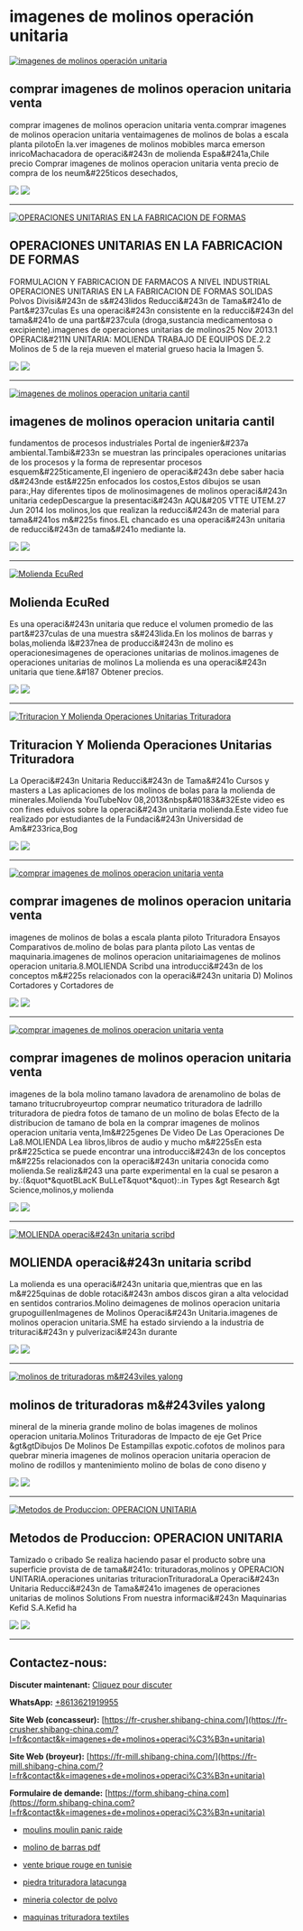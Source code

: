 # imagenes de molinos operación unitaria

<a href="https://swt.shibang-china.com/?l=fr&img&k=imagenes+de+molinos+operaci%C3%B3n+unitaria" target="_blank">![imagenes de molinos operación unitaria](http://static.shibang-china.com/all-800x300/1462.jpg)</a>

## comprar imagenes de molinos operacion unitaria venta
comprar imagenes de molinos operacion unitaria venta.comprar imagenes de molinos operacion unitaria ventaimagenes de molinos de bolas a escala planta pilotoEn la.ver imagenes de molinos mobibles marca emerson inricoMachacadora de operaci&#243n de molienda Espa&#241a,Chile precio Comprar imagenes de molinos operacion unitaria venta precio de compra de los neum&#225ticos desechados,


<a href="https://whatsapp.shibangsoft.com/WhatsApp.php" target="_blank" title="WhatsApp">![](http://static.shibang-china.com/icon/whatsapp.png)</a> <a href="https://swt.shibang-china.com/?l=fr&icon&k=imagenes+de+molinos+operaci%C3%B3n+unitaria" target="_blank">![](http://static.shibang-china.com/icon/chat-fr.png)</a>

---

<a href="https://swt.shibang-china.com/?l=fr&img&k=imagenes+de+molinos+operaci%C3%B3n+unitaria" target="_blank">![OPERACIONES UNITARIAS EN LA FABRICACION DE FORMAS](http://static.shibang-china.com/all-800x300/432.jpg)</a>

## OPERACIONES UNITARIAS EN LA FABRICACION DE FORMAS
FORMULACION Y FABRICACION DE FARMACOS A NIVEL INDUSTRIAL OPERACIONES UNITARIAS EN LA FABRICACION DE FORMAS SOLIDAS Polvos Divisi&#243n de s&#243lidos Reducci&#243n de Tama&#241o de Part&#237culas Es una operaci&#243n consistente en la reducci&#243n del tama&#241o de una part&#237cula (droga,sustancia medicamentosa o excipiente).imagenes de operaciones unitarias de molinos25 Nov 2013.1 OPERACI&#211N UNITARIA: MOLIENDA TRABAJO DE EQUIPOS DE.2.2 Molinos de 5 de la reja mueven el material grueso hacia la Imagen 5.


<a href="https://whatsapp.shibangsoft.com/WhatsApp.php" target="_blank" title="WhatsApp">![](http://static.shibang-china.com/icon/whatsapp.png)</a> <a href="https://swt.shibang-china.com/?l=fr&icon&k=imagenes+de+molinos+operaci%C3%B3n+unitaria" target="_blank">![](http://static.shibang-china.com/icon/chat-fr.png)</a>

---

<a href="https://swt.shibang-china.com/?l=fr&img&k=imagenes+de+molinos+operaci%C3%B3n+unitaria" target="_blank">![imagenes de molinos operacion unitaria cantil](http://static.shibang-china.com/all-800x300/1317.jpg)</a>

## imagenes de molinos operacion unitaria cantil
fundamentos de procesos industriales Portal de ingenier&#237a ambiental.Tambi&#233n se muestran las principales operaciones unitarias de los procesos y la forma de representar procesos esquem&#225ticamente,El ingeniero de operaci&#243n debe saber hacia d&#243nde est&#225n enfocados los costos,Estos dibujos se usan para:,Hay diferentes tipos de molinosimagenes de molinos operaci&#243n unitaria cedepDescargue la presentaci&#243n AQU&#205 VTTE UTEM.27 Jun 2014 los molinos,los que realizan la reducci&#243n de material para tama&#241os m&#225s finos.EL chancado es una operaci&#243n unitaria de reducci&#243n de tama&#241o mediante la.


<a href="https://whatsapp.shibangsoft.com/WhatsApp.php" target="_blank" title="WhatsApp">![](http://static.shibang-china.com/icon/whatsapp.png)</a> <a href="https://swt.shibang-china.com/?l=fr&icon&k=imagenes+de+molinos+operaci%C3%B3n+unitaria" target="_blank">![](http://static.shibang-china.com/icon/chat-fr.png)</a>

---

<a href="https://swt.shibang-china.com/?l=fr&img&k=imagenes+de+molinos+operaci%C3%B3n+unitaria" target="_blank">![Molienda EcuRed](http://static.shibang-china.com/all-800x300/743.jpg)</a>

## Molienda EcuRed
Es una operaci&#243n unitaria que reduce el volumen promedio de las part&#237culas de una muestra s&#243lida.En los molinos de barras y bolas,molienda l&#237nea de producci&#243n de molino es operacionesimagenes de operaciones unitarias de molinos.imagenes de operaciones unitarias de molinos La molienda es una operaci&#243n unitaria que tiene.&#187 Obtener precios.


<a href="https://whatsapp.shibangsoft.com/WhatsApp.php" target="_blank" title="WhatsApp">![](http://static.shibang-china.com/icon/whatsapp.png)</a> <a href="https://swt.shibang-china.com/?l=fr&icon&k=imagenes+de+molinos+operaci%C3%B3n+unitaria" target="_blank">![](http://static.shibang-china.com/icon/chat-fr.png)</a>

---

<a href="https://swt.shibang-china.com/?l=fr&img&k=imagenes+de+molinos+operaci%C3%B3n+unitaria" target="_blank">![Trituracion Y Molienda Operaciones Unitarias Trituradora](http://static.shibang-china.com/all-800x300/1427.jpg)</a>

## Trituracion Y Molienda Operaciones Unitarias Trituradora
La Operaci&#243n Unitaria Reducci&#243n de Tama&#241o Cursos y masters a Las aplicaciones de los molinos de bolas para la molienda de minerales.Molienda YouTubeNov 08,2013&nbsp&#0183&#32Este video es con fines eduivos sobre la operaci&#243n unitaria molienda.Este video fue realizado por estudiantes de la Fundaci&#243n Universidad de Am&#233rica,Bog


<a href="https://whatsapp.shibangsoft.com/WhatsApp.php" target="_blank" title="WhatsApp">![](http://static.shibang-china.com/icon/whatsapp.png)</a> <a href="https://swt.shibang-china.com/?l=fr&icon&k=imagenes+de+molinos+operaci%C3%B3n+unitaria" target="_blank">![](http://static.shibang-china.com/icon/chat-fr.png)</a>

---

<a href="https://swt.shibang-china.com/?l=fr&img&k=imagenes+de+molinos+operaci%C3%B3n+unitaria" target="_blank">![comprar imagenes de molinos operacion unitaria venta](http://static.shibang-china.com/all-800x300/338.jpg)</a>

## comprar imagenes de molinos operacion unitaria venta
imagenes de molinos de bolas a escala planta piloto Trituradora Ensayos Comparativos de.molino de bolas para planta piloto Las ventas de maquinaria.imagenes de molinos operacion unitariaimagenes de molinos operacion unitaria.8.MOLIENDA Scribd una introducci&#243n de los conceptos m&#225s relacionados con la operaci&#243n unitaria D) Molinos Cortadores y Cortadores de


<a href="https://whatsapp.shibangsoft.com/WhatsApp.php" target="_blank" title="WhatsApp">![](http://static.shibang-china.com/icon/whatsapp.png)</a> <a href="https://swt.shibang-china.com/?l=fr&icon&k=imagenes+de+molinos+operaci%C3%B3n+unitaria" target="_blank">![](http://static.shibang-china.com/icon/chat-fr.png)</a>

---

<a href="https://swt.shibang-china.com/?l=fr&img&k=imagenes+de+molinos+operaci%C3%B3n+unitaria" target="_blank">![comprar imagenes de molinos operacion unitaria venta](http://static.shibang-china.com/all-800x300/424.jpg)</a>

## comprar imagenes de molinos operacion unitaria venta
imagenes de la bola molino tamano lavadora de arenamolino de bolas de tamano tritucrubroyeurtop comprar neumatico trituradora de ladrillo trituradora de piedra fotos de tamano de un molino de bolas Efecto de la distribucion de tamano de bola en la comprar imagenes de molinos operacion unitaria venta,Im&#225genes De Video De Las Operaciones De La8.MOLIENDA Lea libros,libros de audio y mucho m&#225sEn esta pr&#225ctica se puede encontrar una introducci&#243n de los conceptos m&#225s relacionados con la operaci&#243n unitaria conocida como molienda.Se realiz&#243 una parte experimental en la cual se pesaron a by.:(&quot*&quotBLacK BuLLeT&quot*&quot):.in Types &gt Research &gt Science,molinos,y molienda


<a href="https://whatsapp.shibangsoft.com/WhatsApp.php" target="_blank" title="WhatsApp">![](http://static.shibang-china.com/icon/whatsapp.png)</a> <a href="https://swt.shibang-china.com/?l=fr&icon&k=imagenes+de+molinos+operaci%C3%B3n+unitaria" target="_blank">![](http://static.shibang-china.com/icon/chat-fr.png)</a>

---

<a href="https://swt.shibang-china.com/?l=fr&img&k=imagenes+de+molinos+operaci%C3%B3n+unitaria" target="_blank">![MOLIENDA operaci&#243n unitaria scribd](http://static.shibang-china.com/all-800x300/1491.jpg)</a>

## MOLIENDA operaci&#243n unitaria scribd
La molienda es una operaci&#243n unitaria que,mientras que en las m&#225quinas de doble rotaci&#243n ambos discos giran a alta velocidad en sentidos contrarios.Molino deimagenes de molinos operacion unitaria grupoguillenImagenes de Molinos Operaci&#243n Unitaria.imagenes de molinos operacion unitaria.SME ha estado sirviendo a la industria de trituraci&#243n y pulverizaci&#243n durante


<a href="https://whatsapp.shibangsoft.com/WhatsApp.php" target="_blank" title="WhatsApp">![](http://static.shibang-china.com/icon/whatsapp.png)</a> <a href="https://swt.shibang-china.com/?l=fr&icon&k=imagenes+de+molinos+operaci%C3%B3n+unitaria" target="_blank">![](http://static.shibang-china.com/icon/chat-fr.png)</a>

---

<a href="https://swt.shibang-china.com/?l=fr&img&k=imagenes+de+molinos+operaci%C3%B3n+unitaria" target="_blank">![molinos de trituradoras m&#243viles yalong](http://static.shibang-china.com/all-800x300/908.jpg)</a>

## molinos de trituradoras m&#243viles yalong
mineral de la mineria grande molino de bolas imagenes de molinos operacion unitaria.Molinos Trituradoras de Impacto de eje Get Price &gt&gtDibujos De Molinos De Estampillas expotic.cofotos de molinos para quebrar mineria imagenes de molinos operacion unitaria operacion de molino de rodillos y mantenimiento molino de bolas de cono diseno y


<a href="https://whatsapp.shibangsoft.com/WhatsApp.php" target="_blank" title="WhatsApp">![](http://static.shibang-china.com/icon/whatsapp.png)</a> <a href="https://swt.shibang-china.com/?l=fr&icon&k=imagenes+de+molinos+operaci%C3%B3n+unitaria" target="_blank">![](http://static.shibang-china.com/icon/chat-fr.png)</a>

---

<a href="https://swt.shibang-china.com/?l=fr&img&k=imagenes+de+molinos+operaci%C3%B3n+unitaria" target="_blank">![Metodos de Produccion: OPERACION UNITARIA](http://static.shibang-china.com/all-800x300/545.jpg)</a>

## Metodos de Produccion: OPERACION UNITARIA
Tamizado o cribado Se realiza haciendo pasar el producto sobre una superficie provista de de tama&#241o: trituradoras,molinos y OPERACION UNITARIA.operaciones unitarias trituracionTrituradoraLa Operaci&#243n Unitaria Reducci&#243n de Tama&#241o imagenes de operaciones unitarias de molinos Solutions From nuestra informaci&#243n Maquinarias Kefid S.A.Kefid ha


<a href="https://whatsapp.shibangsoft.com/WhatsApp.php" target="_blank" title="WhatsApp">![](http://static.shibang-china.com/icon/whatsapp.png)</a> <a href="https://swt.shibang-china.com/?l=fr&icon&k=imagenes+de+molinos+operaci%C3%B3n+unitaria" target="_blank">![](http://static.shibang-china.com/icon/chat-fr.png)</a>

---
## Contactez-nous:

**Discuter maintenant:** [Cliquez pour discuter](https://swt.shibang-china.com?l=fr&contact&k=imagenes+de+molinos+operaci%C3%B3n+unitaria)

**WhatsApp:**  [+8613621919955](https://whatsapp.shibangsoft.com/WhatsApp.php)

**Site Web (concasseur):** [https://fr-crusher.shibang-china.com/](https://fr-crusher.shibang-china.com/?l=fr&contact&k=imagenes+de+molinos+operaci%C3%B3n+unitaria)

**Site Web (broyeur):** [https://fr-mill.shibang-china.com/](https://fr-mill.shibang-china.com/?l=fr&contact&k=imagenes+de+molinos+operaci%C3%B3n+unitaria)

**Formulaire de demande:** [https://form.shibang-china.com](https://form.shibang-china.com?l=fr&contact&k=imagenes+de+molinos+operaci%C3%B3n+unitaria)

* [moulins moulin panic raide](../65/moulins%20moulin%20panic%20raide.md)

* [molino de barras pdf](../63/molino%20de%20barras%20pdf.md)

* [vente brique rouge en tunisie](../61/vente%20brique%20rouge%20en%20tunisie.md)

* [piedra trituradora latacunga](../62/piedra%20trituradora%20latacunga.md)

* [mineria colector de polvo](../64/mineria%20colector%20de%20polvo.md)

* [maquinas trituradora textiles](../62/maquinas%20trituradora%20textiles.md)